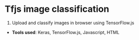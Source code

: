 # Tfjs image classification

1. Upload and classify images in browser using TensorFlow.js

* **Tools used**: Keras, TensorFlow.js, Javascript, HTML
